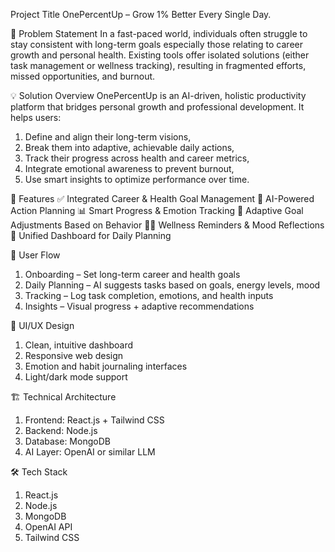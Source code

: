 Project Title
OnePercentUp – Grow 1% Better Every Single Day.

🧠 Problem Statement
In a fast-paced world, individuals often struggle to stay consistent with long-term goals especially those relating to career growth and personal health. Existing tools offer isolated solutions (either task management or wellness tracking), resulting in fragmented efforts, missed opportunities, and burnout.

💡 Solution Overview
   OnePercentUp is an AI-driven, holistic productivity platform that bridges personal growth and professional development. It helps users:
1. Define and align their long-term visions,
2. Break them into adaptive, achievable daily actions,
3. Track their progress across health and career metrics,
4. Integrate emotional awareness to prevent burnout,
5. Use smart insights to optimize performance over time.

🚀 Features
✅ Integrated Career & Health Goal Management
🧠 AI-Powered Action Planning
📊 Smart Progress & Emotion Tracking
🔁 Adaptive Goal Adjustments Based on Behavior
🧘‍♀️ Wellness Reminders & Mood Reflections
📅 Unified Dashboard for Daily Planning

🧭 User Flow
1. Onboarding – Set long-term career and health goals
2. Daily Planning – AI suggests tasks based on goals, energy levels, mood
3. Tracking – Log task completion, emotions, and health inputs
4. Insights – Visual progress + adaptive recommendations

🎨 UI/UX Design
1. Clean, intuitive dashboard
2. Responsive web design
3. Emotion and habit journaling interfaces
4. Light/dark mode support

🏗️ Technical Architecture
1. Frontend: React.js + Tailwind CSS
2. Backend: Node.js 
3. Database: MongoDB
4. AI Layer: OpenAI or similar LLM

🛠️ Tech Stack
1. React.js
2. Node.js
3. MongoDB
4. OpenAI API
5. Tailwind CSS
